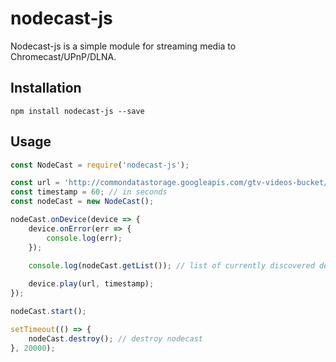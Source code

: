 nodecast-js
===========

Nodecast-js is a simple module for streaming media to Chromecast/UPnP/DLNA.

## Installation
    
    npm install nodecast-js --save

## Usage

```javascript
const NodeCast = require('nodecast-js');

const url = 'http://commondatastorage.googleapis.com/gtv-videos-bucket/big_buck_bunny_1080p.mp4';
const timestamp = 60; // in seconds
const nodeCast = new NodeCast();

nodeCast.onDevice(device => {
    device.onError(err => {
        console.log(err);
    });
    
    console.log(nodeCast.getList()); // list of currently discovered devices

    device.play(url, timestamp);
});

nodeCast.start();

setTimeout(() => {
    nodeCast.destroy(); // destroy nodecast
}, 20000);
```
